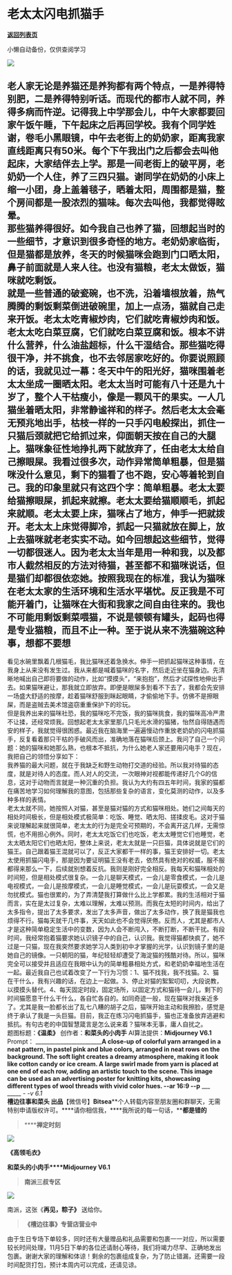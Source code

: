 # 老太太闪电抓猫手

[**返回列表页**](/gzh/槽边往事)

小懒自动备份，仅供查阅学习

![](https://mmbiz.qpic.cn/mmbiz_jpg/Ia6gU9JNtkoVTK1l7vuqQ8u8lqybAokkaf2q9lmfAicMturFfkDaS3gjV3QfHSZrLeaPzcY7LqW70SCGo7hxaHA/640?wx_fmt=jpeg&from;=appmsg)

老人家无论是养猫还是养狗都有两个特点，一是养得特别肥，二是养得特别听话。而现代的都市人就不同，养得多病而忤逆。记得我上中学那会儿，中午大家都要回家午饭午睡，下午起床之后再回学校。我有个同学姓谢，卷毛小黑眼镜，中午去老街上的奶奶家，距离我家直线距离只有50米。每个下午我出门之后都会去叫他起床，大家结伴去上学。那是一间老街上的破平房，老奶奶一个人住，养了三四只猫。谢同学在奶奶的小床上缩一小团，身上盖着毯子，晒着太阳，周围都是猫，整个房间都是一股浓烈的猫味。每次去叫他，我都觉得眩晕。  
那些猫养得很好。如今我自己也养了猫，回想起当时的一些细节，才意识到很多奇怪的地方。老奶奶家临街，但是猫都是放养，冬天的时候猫咪会跑到门口晒太阳，鼻子前面就是人来人往。也没有猫粮，老太太做饭，猫咪就吃剩饭。  
就是一些普通的破瓷碗，也不洗，沿着墙根放着，热气腾腾的剩饭剩菜倒进破碗里，加上一点汤，猫就自己走来开饭。老太太吃青椒炒肉，它们就吃青椒炒肉和饭。老太太吃白菜豆腐，它们就吃白菜豆腐和饭。根本不讲什么营养，什么油盐超标，什么干湿结合。那些猫吃得很干净，并不挑食，也不去邻居家吃好的。你要说照顾的话，我就见过一幕：冬天中午的阳光好，猫咪围着老太太坐成一圈晒太阳。老太太当时可能有八十还是九十岁了，整个人干枯瘦小，像是一颗风干的果实。一人几猫坐着晒太阳，非常静谧祥和的样子。然后老太太会毫无预兆地出手，枯枝一样的一只手闪电般探出，抓住一只猫后颈就把它给抓过来，仰面朝天按在自己的大腿上。猫咪象征性地挣扎两下就放弃了，任由老太太给自己擦眼屎。我看过很多次，动作异常简单粗暴，但是猫咪没什么意见，剩下的猫看了也不跑，安心等着轮到自己。我的印象里就只有这四个字：简单粗暴。老太太要给猫擦眼屎，抓起来就擦。老太太要给猫顺顺毛，抓起来就顺。老太太要上床，猫咪占了地方，伸手一把就拨开。老太太上床觉得脚冷，抓起一只猫就放在脚上，放上去猫咪就老老实实不动。如今回想起这些细节，觉得一切都很迷人。因为老太太当年是用一种和我，以及都市人截然相反的方法对待猫，甚至都不和猫咪说话，但是猫们却都很依恋她。按照我现在的标准，我认为猫咪在老太太家的生活环境和生活水平堪忧。反正我是不可能开着门，让猫咪在大街和我家之间自由往来的。我也不可能用剩饭剩菜喂猫，不说是顿顿有罐头，起码也得是专业猫粮，而且不止一种。至于说从来不洗猫碗这种事，想都不要想
---
看见水碗里飘着几根猫毛，我比猫咪还着急换水。伸手一把抓起猫咪这种事情，在我身上从来没有发生过。我从来都是喊着猫咪的名字，然后走近坐在猫身边。先清晰地喊出自己即将要做的动作，比如“摸摸头”，“来抱抱”，然后才试探性地伸出手去。如果猫咪避让，那我就立即放弃。即便是眼屎多到看不下去了，我都会先安排一场盛大舒适的按摩，趁着猫咪舒服到眯起眼睛，才偷偷地下手。仿佛不是擦眼屎，而是盗贼去美术馆盗窃重重保护下的珍玩。  
但是我养出来的猫咪社恐，我的猫咪吃不完饭，我的猫咪挑食，我的猫咪高冷严肃不让揉，还经常烦我。回想起老太太家里那几只毛光水滑的猫猪，怡然自得随遇而安的样子，我就觉得很困惑。最近我在脑海里一遍遍慢动作重放老奶奶的闪电抓猫手，反复看着那只干枯的手破风而出，准确地落在猫咪后颈上。我问了自己一个问题：她的猫咪和她那么熟，也根本不抵抗，为什么她老人家还要用闪电手？现在，我把自己的领悟分享如下：  
我养猫的最大问题，就在于我缺乏和野生动物打交道的经验。所以我对待猫的态度，就是对待人的态度。而人对人的交流，一次眼神对视都能传递好几个G的信息，这对于动物而言就是一种沉重的负担。我认为大约有四五年时间，我家的猫都在痛苦地学习如何理解我的意图，包括那些复杂的语言，变化莫测的动作，以及多种多样的表情。  
老太太就不同，她按照人对猫，甚至是猫对猫的方式和猫咪相处。她们之间每天的相处时间极长，但是相处模式极简单：吃饭、睡觉、晒太阳、搓揉皮毛。这对于猫来说理解起来就很简单，老太太的行为是完全可预期的，不会离开这几样，无需惊慌，也不用担心例外。同时，老太太吃饭它们也吃饭，老太太睡觉它们也睡觉，老太太晒太阳它们也晒太阳，整体上来说，老太太就是一只巨猫，具体说就是它们的猫王。自己跟着猫王混就可以了，反正大家都干一样的事，猫王安排好一切。老太太使用抓猫闪电手，那是因为要证明猫王没有老去，依然具有绝对的权威，服不服都得来那么一下，后续就别想着反抗。我则是刚好完全相反。我每天和猫咪相处的时间短，但是相处模式很复杂。一会儿是聊天模式，一会儿是零食模式，一会儿是电视模式，一会儿是按摩模式，一会儿是睡觉模式，一会儿是玩耍模式，一会又是勿扰模式。猫也很累的，为了弄清楚我打算做什么比上学都累。我的生活相对于猫而言，实在是太过复杂，太难以理解，太难以预测。而我在太短的时间内，给出了太多指令，提出了太多要求，发出了太多声音，做出了太多动作，换了我是猫我也烦得不行。猫每天就干几件事，天天如此也不会觉得厌倦。反而人，尤其是都市人才是这种简单稳定生活中的变数，因为人会不断闯入，不断打断，不断干扰。有段时间，我经常抱着猫要求她认识镜子中的自己，认识我。我觉得猫都快疯了，她不过是一只猫，现在我突然要求她学习人类到初中才掌握的光学，认识到镜子里的是她自己的镜像。一只朝阳的猫，年纪轻轻却遭受了海淀猫的残酷对待。所以，猫咪完全可以接受并且适应在我眼中认为的简单粗暴相处方式，和老奶奶幸福地生活在一起。最近我自己也试着改变了一下行为习惯：1、猫不找我，我不找猫。2、猫在干什么，我有兴趣的话，在边上一起做。3、停止对猫的絮絮叨叨，大段说教，以摸摸头替代。4、每天固定时段，固定场所，以固定方式和猫待一会儿，剩下的时间猫愿意干什么干什么，各自忙各自的。如同奇迹一般，现在猫咪对我亲近多了。尤其是我一脸都长出了乱七八糟的胡子之后，猫咪开始主动和我擦脸，感觉是终于承认了我是一头巨猫。目前，我正在练习闪电抓猫手，猫也正准备放弃逃避和抵抗。有句古老的中国智慧箴言是怎么说来着？猫咪本无事，庸人自扰之。  
题图标题：**《温柔》** 创作者：**和菜头的小肉手** AI算法提供：**Midjourney V6.1** Prompt：
__________________________A close-up of colorful yarn arranged in a neat
pattern, in pastel pink and blue colors, arranged in neat rows on the
background. The soft light creates a dreamy atmosphere, making it look like
cotton candy or ice cream. A large swirl made from yarn is placed at one end
of each row, adding an artistic touch to the scene. This image can be used as
an advertising poster for knitting kits, showcasing different types of wool
threads with vivid color hues. --ar 16:9 --p__ ___ _____ __-_ -v 6.1_  
**槽边往事****和菜头
出品******【微信号】****Bitsea******个人转载内容至朋友圈和群聊天，无需特别申请版权许可。****请你相信我，****我所说的每一句话，****都是错的**

> ******禅定时刻**

![](https://mmbiz.qpic.cn/mmbiz_jpg/Ia6gU9JNtko58hKM4ZdjgxnD3Uu5oicmpu7ribWZOUVWxXcIJQGLF0ruT7VjO7PDsvlYjiano1ubgPjT4SicxeQGpQ/640?wx_fmt=jpeg&from;=appmsg)

**《高领毛衣》**

**和菜头的小肉手****Midjourney V6.1**

> **南派三叔专区**

![](https://mmbiz.qpic.cn/mmbiz_jpg/Ia6gU9JNtko58hKM4ZdjgxnD3Uu5oicmpOOYaXLNk3RGQe37aDABIJ9omFm9lo8FRVLJeTt57gDp9l5ZEuQjlFw/640?wx_fmt=jpeg&from;=appmsg)

南派，这张《**再见，****粽子****》** 送给你。

> **《槽边往事》专营店营业中**

由于生日专场下单较多，同时还有大量赠品和礼品需要和包裹一一对应，所以需要较长时间处理，11月5日下单的各位还请耐心等待，我们将竭力尽早、正确地发出包裹。谢谢大家的理解和体谅！剩余的包裹组成复杂，为了防止错漏，还需要一段时间配货打包，预计本周内可以完成，还请见谅。


